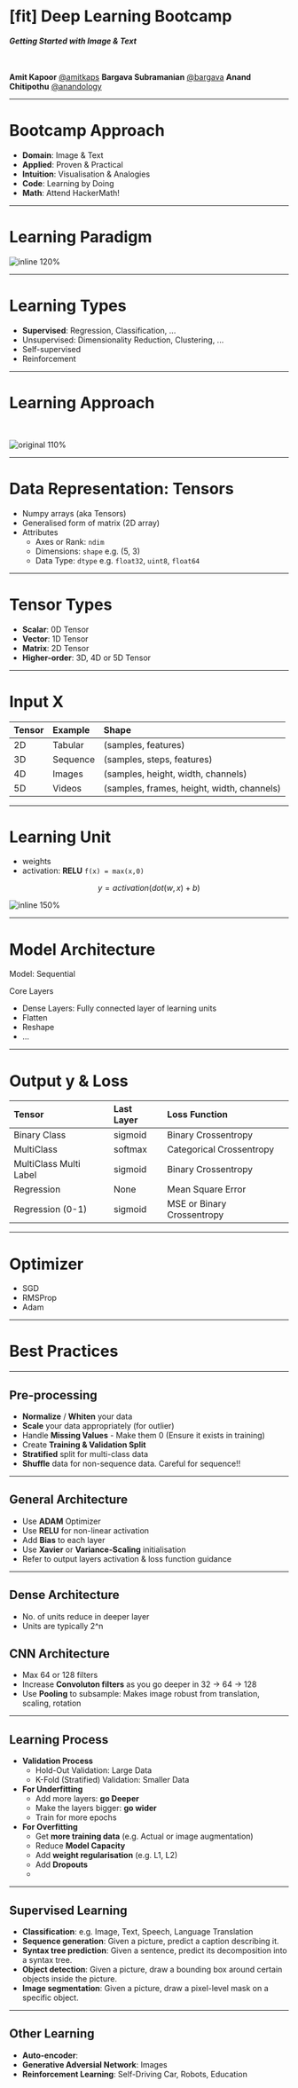 # [fit] Deep Learning Bootcamp
_**Getting Started with Image & Text**_
<br>
<br>
<br>


**Amit Kapoor** [@amitkaps](http://amitkaps.com)
**Bargava Subramanian** [@bargava](http://bargava.com)
**Anand Chitipothu** [@anandology](http://anandology.com)

---

# Bootcamp Approach

- **Domain**: Image & Text
- **Applied**: Proven & Practical
- **Intuition**: Visualisation & Analogies 
- **Code**: Learning by Doing
- **Math**: Attend HackerMath!

---

# Learning Paradigm

![inline 120%](img/learning_paradigm.png)

---

# Learning Types

- **Supervised**: Regression, Classification, ...
- Unsupervised: Dimensionality Reduction, Clustering, ...
- Self-supervised
- Reinforcement

---

# Learning Approach

<br>

![original 110%](img/learning_approach.png)

---

# Data Representation: Tensors

- Numpy arrays (aka Tensors)
- Generalised form of matrix (2D array)
- Attributes
    - Axes or Rank: `ndim` 
    - Dimensions: `shape` e.g. (5, 3) 
    - Data Type: `dtype` e.g. `float32`, `uint8`, `float64`

---

# Tensor Types

- **Scalar**: 0D Tensor
- **Vector**: 1D Tensor
- **Matrix**: 2D Tensor
- **Higher-order**: 3D, 4D or 5D Tensor

---

# Input X

| Tensor |  Example |  Shape                |
|:-------|:---------|:----------------------|
| 2D     | Tabular  | (samples, features)    |
| 3D     | Sequence | (samples, steps, features)    |
| 4D     | Images   | (samples, height, width, channels)    |
| 5D     | Videos   | (samples, frames, height, width, channels)    |

---

# Learning Unit

- weights
- activation: **RELU** `f(x) = max(x,0)`

$$
y = activation(dot(w,x) + b)
$$


![inline 150%](img/learning_unit.png)


---

# Model Architecture 

Model: Sequential

Core Layers
- Dense Layers: Fully connected layer of learning units
- Flatten
- Reshape
- ...

---

# Output y & Loss


| Tensor |  Last Layer |  Loss Function      |
|:-------|:---------|:----------------------|
| Binary Class     | sigmoid  | Binary Crossentropy |
| MultiClass     | softmax | Categorical Crossentropy   |
| MultiClass Multi Label     | sigmoid   | Binary Crossentropy    |
| Regression     | None   | Mean Square Error   |
| Regression (0-1)    | sigmoid   | MSE or Binary Crossentropy   |

---

# Optimizer

- SGD
- RMSProp
- Adam


---

# Best Practices

---

## Pre-processing
- **Normalize** / **Whiten** your data
- **Scale** your data appropriately (for outlier)
- Handle **Missing Values** - Make them 0 (Ensure it exists in training)
- Create **Training & Validation Split**
- **Stratified** split for multi-class data
- **Shuffle** data for non-sequence data. Careful for sequence!!

---

## General Architecture
- Use **ADAM** Optimizer
- Use **RELU** for non-linear activation
- Add **Bias** to each layer
- Use **Xavier** or **Variance-Scaling** initialisation
- Refer to output layers activation & loss function guidance

---

## Dense Architecture
- No. of units reduce in deeper layer
- Units are typically 2^n

## CNN Architecture
- Max 64 or 128 filters
- Increase **Convoluton filters** as you go deeper in 32 -> 64 -> 128
- Use **Pooling** to subsample: Makes image robust from translation, scaling, rotation

---

## Learning Process
- **Validation Process**
    - Hold-Out Validation: Large Data
    - K-Fold (Stratified) Validation: Smaller Data
- **For Underfitting**
  - Add more layers: **go Deeper**
  - Make the layers bigger: **go wider**
  - Train for more epochs
- **For Overfitting**
  - Get **more training data** (e.g. Actual or image augmentation)
  - Reduce **Model Capacity**
  - Add **weight regularisation** (e.g. L1, L2)
  - Add **Dropouts**
  - 


---

## Supervised Learning
- **Classification**: e.g. Image, Text, Speech, Language Translation
- **Sequence generation**: Given a picture, predict a caption describing it. 
- **Syntax tree prediction**: Given a sentence, predict its decomposition into a syntax tree.
- **Object detection**: Given a picture, draw a bounding box around certain objects inside the picture. 
- **Image segmentation**: Given a picture, draw a pixel-level mask on a specific object.

---

## Other Learning
- **Auto-encoder**: 
- **Generative Adversial Network**: Images
- **Reinforcement Learning**: Self-Driving Car, Robots, Education